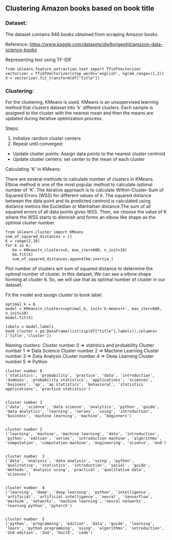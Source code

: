 ## Clustering Amazon books based on book title

### Dataset: 

The dataset contains 946 books obtained from scraping Amazon books.

Reference: https://www.kaggle.com/datasets/die9origephit/amazon-data-science-books

Representing text using TF-IDF

```
from sklearn.feature_extraction.text import TfidfVectorizer
vectorizer = TfidfVectorizer(stop_words='english', ngram_range=(1,2))
X = vectorizer.fit_transform(df["title"])
```

### Clustering:

For the clustering, KMeans is used. KMeans is an unsupervised learning method that clusters dataset into 'k' different clusters. Each sample is assigned to the cluster with the nearest mean and then the means are updated during iterative optimization process.

Steps:

1) Initialize random cluster centers <br>
2) Repeat until converged:
 - Update cluster points: Assign data points to the nearest cluster centroid
 - Update cluster centers: set center to the mean of each cluster

Calculating 'K' in KMeans:

There are several methods to calculate number of clusters in KMeans. Elbow method is one of the most popular method to calculate optimal number of 'K'. The iterative approach is to calculate Within-Cluster-Sum of Squared Errors (WSS) for different values of k. The squared distance between the data point and its predicted centroid is calculated using distance metrics like Eucledian or Manhattan distance.The sum of all squared errors of all data points gives WSS. Then, we choose the value of K where the WSS starts to diminish and forms an elbow like shape as the optimal cluster number.

```
from sklearn.cluster import KMeans
sum_of_squared_distances = []
K = range(2,10)
for k in K:
   km = KMeans(n_clusters=k, max_iter=600, n_init=10)
   km.fit(X)
   sum_of_squared_distances.append(km.inertia_)
```

Plot number of clusters wrt sum of squared distance to determine the optimal number of cluster. In this dataset, We can see a elbow shape forming at cluster 6. So, we will use that as optimal number of cluster in our dataset.

Fit the model and assign cluster to book label.

```
optimal_k = 6
model = KMeans(n_clusters=optimal_k, init='k-means++', max_iter=600, n_init=10)
model.fit(X)

labels = model.labels_
book_cluster = pd.DataFrame(list(zip(df["title"],labels)),columns=['title','cluster'])
```

Naming clusters:
Cluster number 0 => statistics and probability
Cluster number 1 => Data Science
Cluster number 2 => Machine Learning
Cluster number 3 => Data Analysis
Cluster number 4 => Deep Learning
Cluster number 5 => Python

```
cluster number 0
('statistics', 'probability', 'practice', 'data', 'introduction', 'dummies', 'probability statistics', 'applications', 'sciences', 'business', 'ap', 'ap statistics', 'behavioral', 'statistics applications', 'practice statistics')


cluster number 1
('data', 'science', 'data science', 'analytics', 'python', 'guide', 'data analytics', 'learning', 'series', 'using', 'introduction', 'business', 'machine learning', 'machine', 'beginners')


cluster number 2
('learning', 'machine', 'machine learning', 'data', 'introduction', 'python', 'edition', 'series', 'introduction machine', 'algorithms', 'computation', 'computation machine', 'engineering', 'science', 'end')


cluster number  3
('data', 'analysis', 'data analysis', 'using', 'python', 'qualitative', 'statistics', 'introduction', 'social', 'guide', 'methods', 'analysis using', 'practical', 'qualitative data', 'sciences')


cluster number  4
('learning', 'deep', 'deep learning', 'python', 'intelligence', 'artificial', 'artificial intelligence', 'neural', 'tensorflow', 'machine', 'networks', 'machine learning', 'neural networks', 'learning python', 'pytorch')


cluster number  5
('python', 'programming', 'edition', 'data', 'guide', 'learning', 'learn', 'python programming', 'using', 'algorithms', 'introduction', '2nd edition', '2nd', 'build', 'code')

```
